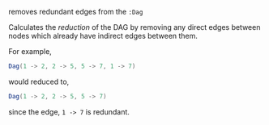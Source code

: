 removes redundant edges from the `:Dag`

Calculates the _reduction_ of the DAG by removing any direct edges between nodes which already have indirect
edges between them.

For example,
```scala
Dag(1 -> 2, 2 -> 5, 5 -> 7, 1 -> 7)
```
would reduced to,
```scala
Dag(1 -> 2, 2 -> 5, 5 -> 7)
```
since the edge, `1 -> 7` is redundant.
